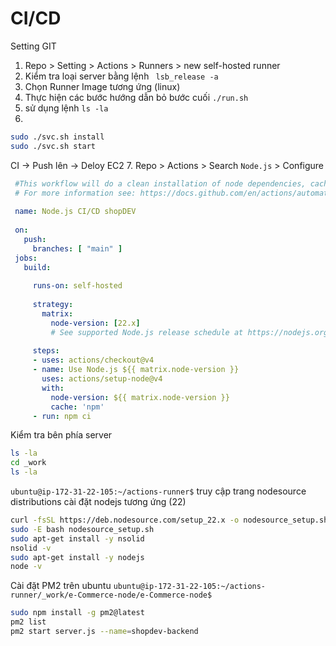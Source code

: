 # CI/CD 

Setting GIT
1. Repo > Setting > Actions > Runners > new self-hosted runner
2. Kiểm tra loại server bằng lệnh ` lsb_release -a`
3. Chọn Runner Image tương ứng (linux)
4. Thực hiện các bước hướng dẫn bỏ bước cuối `./run.sh`
5. sử dụng lệnh `ls -la`
6.
```bash
sudo ./svc.sh install
sudo ./svc.sh start
```
CI -> Push lên -> Deloy EC2
7. Repo > Actions > Search `Node.js` > Configure

```yaml
 #This workflow will do a clean installation of node dependencies, cache/restore them, build the source code and run tests across different versions of node
 # For more information see: https://docs.github.com/en/actions/automating-builds-and-tests/building-and-testing-nodejs
 
 name: Node.js CI/CD shopDEV
 
 on:
   push:
     branches: [ "main" ]
 jobs:
   build:
 
     runs-on: self-hosted
 
     strategy:
       matrix:
         node-version: [22.x]
         # See supported Node.js release schedule at https://nodejs.org/en/about/releases/
 
     steps:
     - uses: actions/checkout@v4
     - name: Use Node.js ${{ matrix.node-version }}
       uses: actions/setup-node@v4
       with:
         node-version: ${{ matrix.node-version }}
         cache: 'npm'
     - run: npm ci
```

Kiểm tra bên phía server 
```bash
ls -la 
cd _work
ls -la 
```

`ubuntu@ip-172-31-22-105:~/actions-runner$`
truy cập trang nodesource distributions cài đặt nodejs tương ứng (22)
```bash
curl -fsSL https://deb.nodesource.com/setup_22.x -o nodesource_setup.sh
sudo -E bash nodesource_setup.sh
sudo apt-get install -y nsolid
nsolid -v
sudo apt-get install -y nodejs
node -v
```

Cài đặt PM2 trên ubuntu 
`ubuntu@ip-172-31-22-105:~/actions-runner/_work/e-Commerce-node/e-Commerce-node$`
```bash
sudo npm install -g pm2@latest
pm2 list
pm2 start server.js --name=shopdev-backend
```
